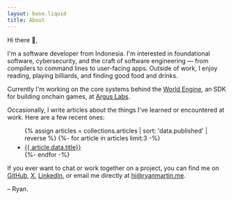 ```yaml
---
layout: base.liquid
title: About
---
```


Hi there 👋,

I'm a software developer from Indonesia. I'm interested in foundational software, cybersecurity, and
the craft of software engineering — from compilers to command lines to user-facing apps. Outside of
work, I enjoy reading, playing billiards, and finding good food and drinks.

Currently I'm working on the core systems behind the
[World Engine](https://github.com/argus-labs/world-engine), an SDK for building onchain games, at
[Argus Labs](https://argus.gg).

<!-- placeholder for any previous exp -->

Occasionally, I write articles about the things I've learned or encountered at work. Here are a few
recent ones:

<ul style="margin-left: 1rem">
  {% assign articles = collections.articles | sort: 'data.published' | reverse %}
  {%- for article in articles limit:3 -%}
    <li style="margin-top: .25rem;">
      <a href="{{ article.page.url }}">{{ article.data.title}}</a>
    </li>
  {%- endfor -%}
</ul>


If you ever want to chat or work together on a project, you can find me on
[GitHub](https://github.com/rmrt1n), [X](https://x.com/gud_mornign),
[LinkedIn](https://linkedin.com/in/ryanmrt1n), or email me directly at
[hi@ryanmartin.me](mailto:hi@ryanmartin.me).

– Ryan.
